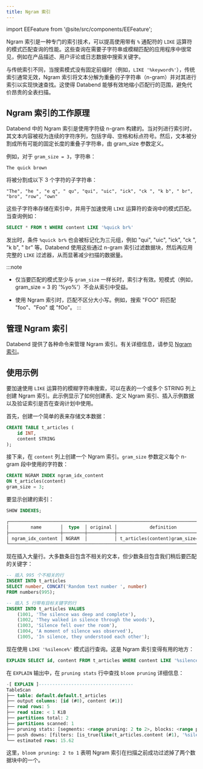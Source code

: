 ```yaml
---
title: Ngram 索引
---
```


import EEFeature from '@site/src/components/EEFeature';

<EEFeature featureName='NGRAM INDEX'/>

Ngram 索引是一种专门的索引技术，可以提高使用带有 `%` 通配符的 `LIKE` 运算符的模式匹配查询的性能。这些查询在需要子字符串或模糊匹配的应用程序中很常见，例如在产品描述、用户评论或日志数据中搜索关键字。

与传统索引不同，当搜索模式没有固定前缀时（例如，`LIKE '%keyword%'`），传统索引通常无效，Ngram 索引将文本分解为重叠的子字符串（n-gram）并对其进行索引以实现快速查找。这使得 Databend 能够有效地缩小匹配行的范围，避免代价昂贵的全表扫描。

## Ngram 索引的工作原理

Databend 中的 Ngram 索引是使用字符级 n-gram 构建的。当对列进行索引时，其文本内容被视为连续的字符序列，包括字母、空格和标点符号。然后，文本被分割成所有可能的固定长度的重叠子字符串，由 gram_size 参数定义。

例如，对于 `gram_size = 3`，字符串：

```text
The quick brown
```

将被分割成以下 3 个字符的子字符串：

```text
"The", "he ", "e q", " qu", "qui", "uic", "ick", "ck ", "k b", " br", "bro", "row", "own"
```

这些子字符串存储在索引中，并用于加速使用 `LIKE` 运算符的查询中的模式匹配。
当查询例如：

```sql
SELECT * FROM t WHERE content LIKE '%quick br%'
```

发出时，条件 `%quick br%` 也会被标记化为三元组，例如 "qui", "uic", "ick", "ck ", "k b", " br" 等。Databend 使用这些通过 n-gram 索引过滤数据块，然后再应用完整的 `LIKE` 过滤器，从而显著减少扫描的数据量。

:::note
- 仅当要匹配的模式至少与 `gram_size` 一样长时，索引才有效。短模式（例如，gram_size = 3 的 '%yo%'）不会从索引中受益。

- 使用 Ngram 索引时，匹配不区分大小写。例如，搜索 "FOO" 将匹配 "foo"、"Foo" 或 "fOo"。
:::

## 管理 Ngram 索引

Databend 提供了各种命令来管理 Ngram 索引。有关详细信息，请参见 [Ngram 索引](/sql/sql-commands/ddl/ngram-index/)。

## 使用示例

要加速使用 `LIKE` 运算符的模糊字符串搜索，可以在表的一个或多个 STRING 列上创建 Ngram 索引。此示例显示了如何创建表、定义 Ngram 索引、插入示例数据以及验证索引是否在查询计划中使用。

首先，创建一个简单的表来存储文本数据：

```sql
CREATE TABLE t_articles (
    id INT,
    content STRING
);
```

接下来，在 `content` 列上创建一个 Ngram 索引。`gram_size` 参数定义每个 n-gram 段中使用的字符数：

```sql
CREATE NGRAM INDEX ngram_idx_content
ON t_articles(content)
gram_size = 3;
```

要显示创建的索引：

```sql
SHOW INDEXES;
```

```sql
┌─────────────────────────────────────────────────────────────────────────────────────────────────────────────────────────────┐
│        name       │  type  │ original │            definition            │         created_on         │      updated_on     │
├───────────────────┼────────┼──────────┼──────────────────────────────────┼────────────────────────────┼─────────────────────┤
│ ngram_idx_content │ NGRAM  │          │ t_articles(content)gram_size='3' │ 2025-05-13 01:02:58.598409 │ NULL                │
└─────────────────────────────────────────────────────────────────────────────────────────────────────────────────────────────┘
```

现在插入大量行。大多数条目包含不相关的文本，但少数条目包含我们稍后要匹配的关键字：

```sql
-- 插入 995 个不相关的行
INSERT INTO t_articles
SELECT number, CONCAT('Random text number ', number)
FROM numbers(995);

-- 插入 5 行带有目标关键字的行
INSERT INTO t_articles VALUES
    (1001, 'The silence was deep and complete'),
    (1002, 'They walked in silence through the woods'),
    (1003, 'Silence fell over the room'),
    (1004, 'A moment of silence was observed'),
    (1005, 'In silence, they understood each other');
```

现在使用 `LIKE '%silence%'` 模式运行查询。这是 Ngram 索引变得有用的地方：

```sql
EXPLAIN SELECT id, content FROM t_articles WHERE content LIKE '%silence%';
```

在 `EXPLAIN` 输出中，在 `pruning stats` 行中查找 `bloom pruning` 详细信息：

```sql
-[ EXPLAIN ]-----------------------------------
TableScan
├── table: default.default.t_articles
├── output columns: [id (#0), content (#1)]
├── read rows: 5
├── read size: < 1 KiB
├── partitions total: 2
├── partitions scanned: 1
├── pruning stats: [segments: <range pruning: 2 to 2>, blocks: <range pruning: 2 to 2, bloom pruning: 2 to 1>]
├── push downs: [filters: [is_true(like(t_articles.content (#1), '%silence%'))], limit: NONE]
└── estimated rows: 15.62
```

这里，`bloom pruning: 2 to 1` 表明 Ngram 索引在扫描之前成功过滤掉了两个数据块中的一个。